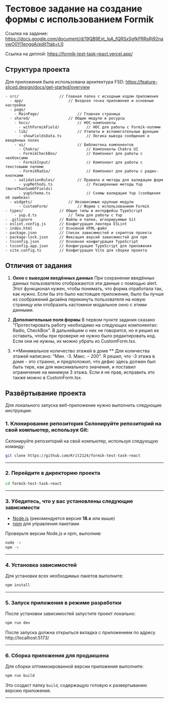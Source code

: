 

# Тестовое задание на создание формы с использованием Formik

Ссылка на задание: https://docs.google.com/document/d/19QB9Ext_lpA_fQRSxSgfkPRRsRj92navwO0Yl1enggA/edit?tab=t.0

Ссылка на деплой: https://formik-test-task-react.vercel.app/

## Структура проекта

Для приложения была использована архитектура FSD: https://feature-sliced.design/docs/get-started/overview
```
- src/ 					// Главная папка с исходным кодом приложения
  - app/ 					// Входная точка приложения и основные настройки
  - page/
    - MainPage/ 				// Главная страница
  - shared/ 				// Общие модули и ресурсы
    - hocs/ 					// HOC-компоненты
      - withFormikField/ 			// HOC для работы с Formik-полями
    - lib/ 						// Утилиты и вспомогательные функции
      - showFieldsData.ts 			// Логика вывода сообщения о введённых полях
    - ui/ 						// Библиотека компонентов
      - Chakra/ 					// Компоненты Chakra UI
      - FormikCheckBox/ 			// Компонент для работы с чекбоксами
      - FormikInput/				// Компонент для работы с текстовыми полями
      - FormikRadio/ 				// Компонент для работы с радио-кнопками
    - validationRules/ 			// Правила и методы для валидации форм
      - yupMethods.ts 				// Расширенные методы Yup (moreThanSumOfFields)
      - yupSchema.ts 				// Схемы валидации Yup (сообщения об ошибках)
  - widgets/ 				// Независимые крупные модули
      - CustomForm/ 			// Форма с использованием Formik
- types/ 				// Общие типы и интерфейсы TypeScript
    - yup.d.ts 				// Типы для работы с Yup
- .gitignore 			// Файлы и папки, игнорируемые Git
- eslint.config.js 		// Конфигурация линтера ESLint
- index.html 			// Основной HTML-файл
- package.json 			// Список зависимостей и скриптов проекта
- package-lock.json 	// Фиксация версий зависимостей для npm
- tsconfig.json 		// Основная конфигурация TypeScript
- tsconfig.app.json 	// Конфигурация TypeScript для приложения
- vite.config.ts 		// Конфигурация Vite для сборки проекта
```

## Отличия от задания

1) **Окно с выводом введённых данных**
При сохранении введённых данных пользователю отображаются эти данные с помощью alert. Этот функционал нужен, чтобы понимать, что форма отработала так, как нужно. Если бы это было настоящее приложение, было бы лучше из соображений дизайна перекинуть пользователя на новую страницу или отобразить кастомное модальное окно с этими данными.

2) **Дополнительные поля формы**
В первом пункте задания сказано "Протестировать работу необходимо на следующих компонентах: Radio, CheckBox". В дальнейшем о них не говорится, но я решил их оставить, чтобы при проверке не нужно было редактировать код. Если они не нужны, их можно убрать из CustomForm.tsx.

3) **Минимальное количество этажей в доме **
Для количества этажей написано: "Мин. -3. Макс. – 200". Я решил, что -3 этажа в доме - это странно, и предположил, что дефис здесь должен был быть тире, как для максимального значения, и поставил ограничение на минимум 3 этажа. Если я не прав, исправить это также можно в CustomForm.tsx.

## Развёртывание проекта

Для локального запуска веб-приложение нужно выполнить следующие инструкции:

### 1. Клонирование репозитория Склонируйте репозиторий на свой компьютер, используя Git: 

Склонируйте репозиторий на свой компьютер, используя следующую команду:

```bash
git clone https://github.com/Krit2124/formik-test-task-react
```

---

### 2. Перейдите в директорию проекта 

```bash 
cd formik-test-task-react
```

---

### 3. Убедитесь, что у вас установлены следующие зависимости

- [Node.js](https://nodejs.org/) (рекомендуется версия **18.x** или выше)
- [npm](https://www.npmjs.com/) для управления пакетами

Проверьте версии Node.js и npm, выполнив:
```bash
node -v
npm -v
```

---

### 4. Установка зависимостей

Для установки всех необходимых пакетов выполните:

```bash
npm install
```

---

### 5. Запуск приложения в режиме разработки

После установки зависимостей запустите проект локально:

```bash
npm run dev
```

После запуска должна открыться вкладка с приложением по адресу http://localhost:5173/

---

### 6. Сборка приложения для продакшена

Для сборки оптимизированной версии приложения выполните:

```bash
npm run build
```

Это создаст папку `build`, содержащую готовую к развертыванию версию приложения.

---